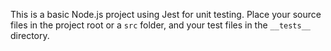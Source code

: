 <!-- Use this file to provide workspace-specific custom instructions to Copilot. For more details, visit https://code.visualstudio.com/docs/copilot/copilot-customization#_use-a-githubcopilotinstructionsmd-file -->

This is a basic Node.js project using Jest for unit testing. Place your source files in the project root or a `src` folder, and your test files in the `__tests__` directory.
